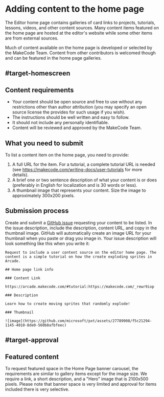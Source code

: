 # Adding content to the home page

The Editor home page contains galleries of card links to projects, tutorials, lessons, videos, and other content sources. Many content items featured on the home page are hosted at the editor's website while some other items are from external sources.

Much of content available on the home page is developed or selected by the MakeCode Team. Content from other contributors is welcomed though and can be featured in the home page galleries.

## #target-homescreen

## Content requirements

* Your content should be open source and free to use without any restrictions other than author attribution (you may specify an open source license the provides for such usage if you wish).
* The instructions should be well written and easy to follow.
* It should not include any personally identifiable.
* Content will be reviewed and approved by the MakeCode Team.

## What you need to submit

To list a content item on the home page, you need to provide:

1. A full URL for the item. For a tutorial, a complete tutorial URL is needed (see https://makecode.com/writing-docs/user-tutorials for more details).
2. A brief one or two sentence description of what your content is or does (preferably in English for localization and is 30 words or less).
3. A thumbnail image that represents your content. Size the image to approximately 300x200 pixels.

## Submission process

Create and submit a [GitHub issue](@githubUrl@/issues) requesting your content to be listed. In the issue description, include the description, content URL, and copy in the thumbnail image. GitHub will automatically create an image URL for your thumbnail when you paste or drag you image in. Your issue description will look something like this when you write it:

```
Request to include a user content source on the editor home page. The content is a simple tutorial on how the create exploding sprites in Arcade.

## Home page link info

### Content Link

https://arcade.makecode.com/#tutorial:https://makecode.com/_rewr9iop

### Description

Learn how to create moving sprites that randomly explode!

### Thumbnail

![image](https://github.com/microsoft/pxt/assets/27789908/f5c21294-1145-4010-8de0-560b8afbfeec)
```

## #target-approval

## Featured content

To request featured space in the Home Page banner carousel, the requirements are similar to gallery items except for the image size. We require a link, a short description, and a "Hero" image that is 2100x500 pixels. Please note that banner space is very limited and approval for items included there is very selective.